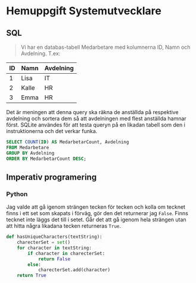 # Hemuppgift Systemutvecklare

## SQL

> Vi har en databas-tabell Medarbetare med kolumnerna ID, Namn och Avdelning. T.ex:

| ID  | Namn  | Avdelning |
| --- | ----- | --------- |
| 1   | Lisa  | IT        |
| 2   | Kalle | HR        |
| 3   | Emma  | HR        |

Det är meningen att denna query ska räkna de anställda på respektive avdelning och sortera dem så att avdelningen med flest anställda hamnar först. SQLite användes för att testa queryn på en likadan tabell som den i instruktionerna och det verkar funka. 

```sql
SELECT COUNT(ID) AS MedarbetarCount, Avdelning
FROM Medarbetare
GROUP BY Avdelning
ORDER BY MedarbetarCount DESC;
```
## Imperativ programering

### Python
Jag valde att gå igenom strängen tecken för tecken och kolla om tecknet finns i ett set som skapats i förväg, gör den det returnerar jag `False`. Finns tecknet inte läggs det till i setet.  Går det att gå igenom hela strängen utan att hitta några likadana tecken returneras `True`. 

```python
def hasUniqueCharacters(textString):
    charecterSet = set()
    for character in textString:
        if character in charecterSet:
            return False
        else:
            charecterSet.add(character)
    return True
```